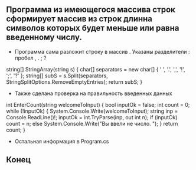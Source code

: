 ## Программа из имеющегося массива строк сформирует массив из строк длинна символов которых будет меньше или равна введенному числу.

* Программа сама разложит строку в массив . Указаны разделители : пробел , . ; ?
 
string[] StringArray(string s)
{
    char[] separators = new char[] { ' ', '.', ',', '!', ';', '?' };
    string[] subS = s.Split(separators, StringSplitOptions.RemoveEmptyEntries);
    return subS;
}

* Также сделана проверка на правильность введенных данных 

int EnterCount(string welcomeToInput)
{
    bool inputOk = false;
    int count = 0;
    while (!inputOk)
    {
        System.Console.Write(welcomeToInput);
        string inp = Console.ReadLine()!;
        inputOk = int.TryParse(inp, out int n);
        if (inputOk)
            count = n;
        else
            System.Console.Write("Вы ввели не число. ");
    }
     return count;
}

* Остальная информация в Program.cs
## Конец